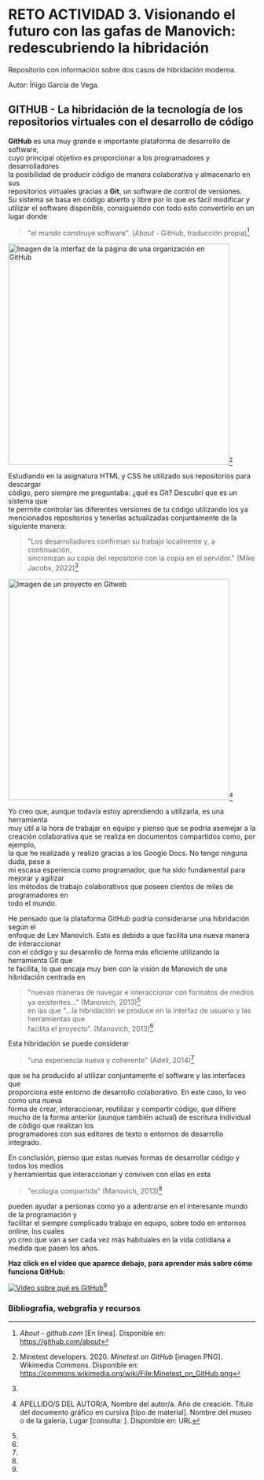 # RETO ACTIVIDAD 3. Visionando el futuro con las gafas de Manovich: redescubriendo la hibridación

Repositorio con información sobre dos casos de hibridación moderna. 

Autor: Íñigo García de Vega.

## GITHUB - La hibridación de la tecnología de los repositorios virtuales con el desarrollo de código

**GitHub** es una muy grande e importante plataforma de desarrollo de software,   
cuyo principal objetivo es proporcionar a los programadores y desarrolladores  
la posibilidad de producir código de manera colaborativa y almacenarlo en sus  
repositorios virtuales gracias a **Git**, un software de control de versiones.  
Su sistema se basa en código abierto y libre por lo que es fácil modificar y  
utilizar el software disponible, consiguiendo con todo esto convertirlo en un  
lugar donde 
> "el mundo construye software". (*About* - GitHub, traducción propia)[^1]

<img src="https://upload.wikimedia.org/wikipedia/commons/9/91/Minetest_on_GitHub.png" alt="Imagen de la interfaz de la página de una organización en GitHub" width="450px">[^2]

Estudiando en la asignatura HTML y CSS he utilizado sus repositorios para descargar  
código, pero siempre me preguntaba: ¿qué es Git? Descubrí que es un sistema que  
te permite controlar las diferentes versiones de tu código utilizando los ya  
mencionados repositorios y tenerlas actualizadas conjuntamente de la siguiente manera: 
> "Los desarrolladores confirman su trabajo localmente y, a continuación,  
sincronizan su copia del repositorio con la copia en el servidor." (Mike Jacobs, 2022)[^3]

<img src="https://upload.wikimedia.org/wikipedia/commons/5/5d/Gitweb_screenshot.png" alt="Imagen de un proyecto en Gitweb" width="450px">[^4]

Yo creo que, aunque todavía estoy aprendiendo a utilizarla, es una herramienta  
muy útil a la hora de trabajar en equipo y pienso que se podría asemejar a la   
creación colaborativa que se realiza en documentos compartidos como, por ejemplo,   
la que he realizado y realizo gracias a los Google Docs. No tengo ninguna duda, pese a  
mi escasa esperiencia como programador, que ha sido fundamental para mejorar y agilizar  
los métodos de trabajo colaborativos que poseen cientos de miles de programadores en   
todo el mundo.

He pensado que la plataforma GitHub podría considerarse una hibridación según el   
enfoque de Lev Manovich. Esto es debido a que facilita una nueva manera de interaccionar  
con el código y su desarrollo de forma más eficiente utilizando la herramienta Git que   
te facilita, lo que encaja muy bien con la visión de Manovich de una hibridación centrada en
> "nuevas maneras de navegar e interaccionar con formatos de medios ya existentes..." (Manovich, 2013)[^5]   
en las que "...la hibridación se produce en la interfaz de usuario y las herramientas que   
facilita el proyecto". (Manovich, 2013)[^6]

Esta hibridación se puede considerar 
> "una experiencia nueva y coherente" (Adell, 2014)[^7] 

que se ha producido al utilizar conjuntamente el software y las interfaces que  
proporciona este entorno de desarrollo colaborativo. En este caso, lo veo como una nueva  
forma de crear, interaccionar, reutilizar y compartir código, que difiere mucho de la 
forma anterior (aunque también actual) de escritura individual de código que realizan los  
programadores con sus editores de texto o entornos de desarrollo integrado.

En conclusión, pienso que estas nuevas formas de desarrollar código y todos los medios  
y herramientas que interaccionan y conviven con ellas en esta 
> "ecología compartida" (Manovich, 2013)[^8]

pueden ayudar a personas como yo a adentrarse en el interesante mundo de la programación y  
facilitar el siempre complicado trabajo en equipo, sobre todo en entornos online, los cuales  
yo creo que van a ser cada vez más habituales en la vida cotidiana a medida que pasen los años.

**Haz click en el vídeo que aparece debajo, para aprender más sobre cómo funciona GitHub:**

[![Vídeo sobre qué es GitHub](https://img.youtube.com/vi/w3jLJU7DT5E/0.jpg)](https://www.youtube.com/watch?v=w3jLJU7DT5E)[^9]

### Bibliografía, webgrafía y recursos

[^1]: *About - github.com* [En línea]. Disponible en: <https://github.com/about>

[^2]: Minetest developers. 2020. *Minetest on GitHub* [imagen PNG]. Wikimedia Commons. Disponible en: <https://commons.wikimedia.org/wiki/File:Minetest_on_GitHub.png>

[^3]: 

[^4]: APELLIDO/S DEL AUTOR/A, Nombre del autor/a. Año de creación. Título del documento gráfico en cursiva [tipo de material]. Nombre del museo o de la galería, Lugar [consulta: ]. Disponible en: URL


[^5]:

[^6]:

[^7]:

[^8]:

[^9]:
